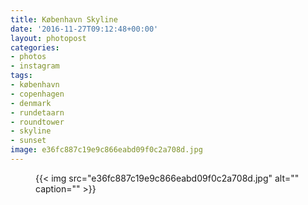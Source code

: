 ```yaml
---
title: København Skyline
date: '2016-11-27T09:12:48+00:00'
layout: photopost
categories:
- photos
- instagram
tags:
- københavn
- copenhagen
- denmark
- rundetaarn
- roundtower
- skyline
- sunset
image: e36fc887c19e9c866eabd09f0c2a708d.jpg
---
```


<figure class="photo photo--square">
  {{< img src="e36fc887c19e9c866eabd09f0c2a708d.jpg" alt="" caption="" >}}

</figure>




